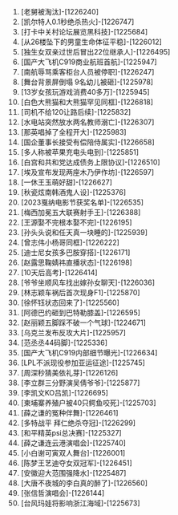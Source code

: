 
1. [老舅被淘汰]-[1226240]
1. [凯尔特人0.1秒绝杀热火]-[1226747]
1. [打卡中关村论坛展览黑科技]-[1225684]
1. [从26楼坠下的男童生命体征平稳]-[1226012]
1. [独生女双亲过世后冒出22位继承人]-[1226495]
1. [国产大飞机C919商业航班首航]-[1225947]
1. [南航辱骂乘客柜台人员被停职]-[1226247]
1. [舞台背景屏倒塌 9名幼儿被砸]-[1225978]
1. [13岁女孩玩游戏消费40多万]-[1225945]
1. [白色大熊猫和大熊猫罕见同框]-[1226818]
1. [司机不给120让路后续]-[1225832]
1. [水电站突然放水两名教师溺亡]-[1226307]
1. [那英唱掉了全程开大]-[1225983]
1. [国企董事长接受有偿陪侍属实]-[1226658]
1. [多人称被苹果充电头电到]-[1225851]
1. [白宫和共和党达成债务上限协议]-[1226510]
1. [埃及宣布发现两座木乃伊作坊]-[1226597]
1. [一休王玉萌好甜]-[1226627]
1. [秋瓷炫南韩酒鬼人设]-[1225376]
1. [2023戛纳电影节获奖名单]-[1226535]
1. [梅西加冕五大联赛射手王]-[1226388]
1. [王源娶不完根本娶不完]-[1226195]
1. [孙头头说和任天真一块睡的]-[1225939]
1. [曾志伟小杨哥同框]-[1226222]
1. [迪士尼女孩多巴胺穿搭]-[1226171]
1. [赵露思鞠婧祎直播状态]-[1226198]
1. [10天后高考]-[1226414]
1. [爷爷坐顺风车找出嫁孙女聊天]-[1226036]
1. [林志颖车祸后首次现身F1]-[1225870]
1. [徐怀钰状态回来了]-[1225560]
1. [阿德巴约砸到巴特勒膝盖]-[1226595]
1. [赵丽颖五脚踩不破一个气球]-[1224671]
1. [乌克兰发布反攻大片]-[1225957]
1. [范丞丞44码脚]-[1225336]
1. [国产大飞机C919内部细节曝光]-[1226634]
1. [LPL不派现役参加亚运征途]-[1225745]
1. [周深秒猜美依礼芽]-[1226126]
1. [李立群三分野演吴倩爷爷]-[1225877]
1. [李凯文KO吕凯]-[1226695]
1. [柬埔寨养殖户被40只鳄鱼咬死]-[1225703]
1. [薛之谦的冤种伴舞]-[1226461]
1. [多特战平 拜仁绝杀夺冠]-[1226299]
1. [和平精英psi总决赛]-[1225327]
1. [薛之谦连云港演唱会]-[1225740]
1. [小白谢可寅双人舞台]-[1226001]
1. [陈梦王艺迪夺女双冠军]-[1226451]
1. [安徽迎大范围强降水]-[1225487]
1. [大唐不夜城的李白真的醉了]-[1226560]
1. [张信哲演唱会]-[1226144]
1. [台风玛娃将影响浙江海域]-[1225673]